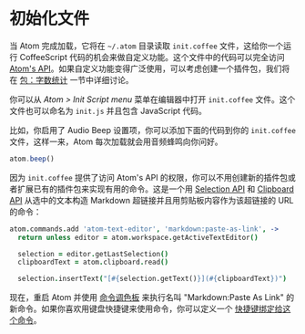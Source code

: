 # 初始化文件

当 Atom 完成加载，它将在 `~/.atom` 目录读取 `init.coffee` 文件，这给你一个运行 CoffeeScript 代码的机会来做自定义功能。这个文件中的代码可以完全访问 [Atom's API](https://atom.io/docs/api/v1.28.2/AtomEnvironment)。如果自定义功能变得广泛使用，可以考虑创建一个插件包，我们将在 [包：字数统计](/mac/chapter3/package-word-count) 一节中详细讨论。

你可以从 *Atom > Init Script menu* 菜单在编辑器中打开 `init.coffee` 文件。这个文件也可以命名为 `init.js` 并且包含 JavaScript 代码。

比如，你启用了 Audio Beep 设置项，你可以添加下面的代码到你的 `init.coffee` 文件，这样一来，Atom 每次加载就会用音频蜂鸣向你问好。

```js
atom.beep()
```

因为 `init.coffee` 提供了访问 Atom's API 的权限，你可以不用创建新的插件包或者扩展已有的插件包来实现有用的命令。这是一个用 [Selection API](https://atom.io/docs/api/v1.28.2/Selection) 和 [Clipboard API](https://atom.io/docs/api/v1.28.2/Clipboard) 从选中的文本构造 Markdown 超链接并且用剪贴板内容作为该超链接的 URL 的命令：

```coffeescript
atom.commands.add 'atom-text-editor', 'markdown:paste-as-link', ->
  return unless editor = atom.workspace.getActiveTextEditor()

  selection = editor.getLastSelection()
  clipboardText = atom.clipboard.read()

  selection.insertText("[#{selection.getText()}](#{clipboardText})")
```

现在，重启 Atom 并使用 [命令调色板](/windows/chapter1/atom-basics?id=命令调色板) 来执行名叫 "Markdown:Paste As Link" 的新命令。如果你喜欢用键盘快捷键来使用命令，你可以定义一个 [快捷键绑定给这个命令](https://flight-manual.atom.io/using-atom/sections/basic-customization/#customizing-keybindings)。
